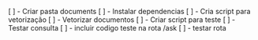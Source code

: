 [ ] - Criar pasta documents
[ ] - Instalar dependencias
[ ] - Cria script para vetorização
[ ] - Vetorizar documentos
[ ] - Criar script para teste
[ ] - Testar consulta
[ ] - incluir codigo teste na rota /ask
[ ] - testar rota